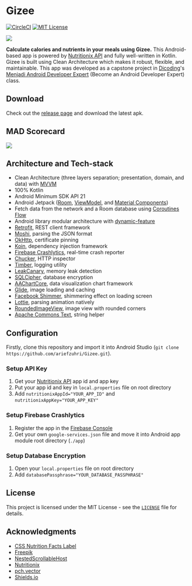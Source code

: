 # Gizee
[![CircleCI][build-shield]][build-url]
[![MIT License][license-shield]][license-url]

<a href="#"><img src="https://i.imgur.com/TySh7fD.png" /></a>

**Calculate calories and nutrients in your meals using Gizee.** This Android-based app is powered by [Nutritionix API](https://developer.nutritionix.com/) and fully well-written in Kotlin. Gizee is built using Clean Architecture which makes it robust, flexible, and maintainable. This app was developed as a capstone project in [Dicoding](https://www.dicoding.com)'s [Menjadi Android Developer Expert](https://www.dicoding.com/academies/165) (Become an Android Developer Expert) class.

## Download
Check out the [release page](https://github.com/ariefzuhri/Gizee/releases) and download the latest apk.

## MAD Scorecard
<a href="#"><img src="https://i.imgur.com/ma8dpGx.png" /></a>

## Architecture and Tech-stack
- Clean Architecture (three layers separation; presentation, domain, and data) with [MVVM](https://developer.android.com/jetpack/guide)
- 100% Kotlin
- Android Minimum SDK API 21
- Android Jetpack ([Room](https://developer.android.com/topic/libraries/architecture/room), [ViewModel](https://developer.android.com/topic/libraries/architecture/viewmodel), and [Material Components](https://material.io/develop/android))
- Fetch data from the network and a Room database using [Coroutines Flow](https://developer.android.com/kotlin/coroutines)
- Android library modular architecture with [dynamic-feature](https://developer.android.com/guide/playcore/feature-delivery)
- [Retrofit](https://github.com/square/retrofit), REST client framework
- [Moshi](https://github.com/square/moshi), parsing the JSON format
- [OkHttp](https://github.com/square/okhttp), certificate pinning
- [Koin](https://github.com/InsertKoinIO/koin), dependency injection framework
- [Firebase Crashlytics](https://github.com/firebase/firebase-android-sdk/tree/master/firebase-crashlytics), real-time crash reporter
- [Chucker](https://github.com/ChuckerTeam/chucker), HTTP inspector
- [Timber](https://github.com/JakeWharton/timber), logging utility
- [LeakCanary](https://github.com/square/leakcanary), memory leak detection
- [SQLCipher](https://github.com/sqlcipher/sqlcipher), database encryption
- [AAChartCore](https://github.com/AAChartModel/AAChartCore-Kotlin), data visualization chart framework
- [Glide](https://github.com/bumptech/glide), image loading and caching
- [Facebook Shimmer](https://github.com/facebook/shimmer-android), shimmering effect on loading screen
- [Lottie](https://github.com/airbnb/lottie-android), parsing animation natively
- [RoundedImageView](https://github.com/vinc3m1/RoundedImageView), image view with rounded corners
- [Apache Commons Text](https://github.com/apache/commons-text), string helper

## Configuration
Firstly, clone this repository and import it into Android Studio (`git clone https://github.com/ariefzuhri/Gizee.git`).

### Setup API Key
1. Get your [Nutritionix API](https://developer.nutritionix.com/) app id and app key
2. Put your app id and key in `local.properties` file on root directory
3. Add `nutritionixAppId="YOUR_APP_ID"` and `nutritionixAppKey="YOUR_APP_KEY"`

### Setup Firebase Crashlytics
1. Register the app in the [Firebase Console](https://console.firebase.google.com/)
2. Get your own `google-services.json` file and move it into Android app module root directory (`./app`)

### Setup Database Encryption
1. Open your `local.properties` file on root directory
2. Add `databasePassphrase="YOUR_DATABASE_PASSPHRASE"`

## License
This project is licensed under the MIT License - see the [`LICENSE`](https://github.com/ariefzuhri/Gizee/blob/master/LICENSE) file for details.

## Acknowledgments
- [CSS Nutrition Facts Label](http://jsfiddle.net/thL6j/)
- [Freepik](https://www.freepik.com)
- [NestedScrollableHost](https://github.com/android/views-widgets-samples/blob/master/ViewPager2/app/src/main/java/androidx/viewpager2/integration/testapp/NestedScrollableHost.kt)
- [Nutritionix](https://www.nutritionix.com/)
- [pch.vector](https://www.freepik.com/pch-vector)
- [Shields.io](https://shields.io/)

[build-shield]: https://img.shields.io/circleci/build/github/ariefzuhri/Gizee?style=for-the-badge
[build-url]: https://circleci.com/gh/ariefzuhri/Gizee
[license-shield]: https://img.shields.io/github/license/ariefzuhri/gizee?style=for-the-badge
[license-url]: https://github.com/ariefzuhri/Gizee/blob/master/LICENSE
